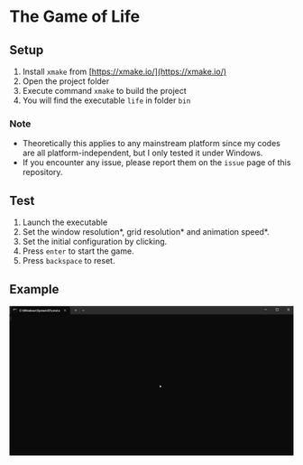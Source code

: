 # The Game of Life

## Setup
1. Install `xmake` from [https://xmake.io/](https://xmake.io/)
2. Open the project folder
3. Execute command `xmake` to build the project
4. You will find the executable `life` in folder `bin`

### Note
- Theoretically this applies to any mainstream platform since my codes are all platform-independent, but I only tested it under Windows.
- If you encounter any issue, please report them on the `issue` page of this repository.

## Test
1. Launch the executable
2. Set the window resolution*, grid resolution* and animation speed*.
3. Set the initial configuration by clicking.
4. Press `enter` to start the game.
5. Press `backspace` to reset.

## Example
![example](example.gif)
